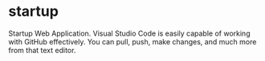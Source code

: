 # startup
Startup Web Application.
Visual Studio Code is easily capable of working with GitHub effectively. You can pull, push, make changes, and much more from that text editor.

